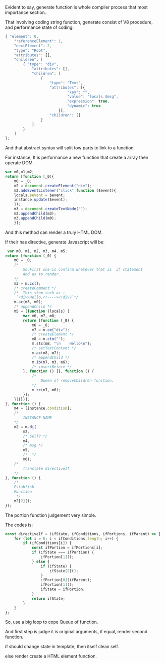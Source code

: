 Evident to say, generate function is whole compiler process that most importance section.

That involving coding string function, generate consist of V8 procedure, and performance state of coding.

```js
{ "element": 0,
    "referenceElement": 1,
    "nextElement": 2,
    "type": "Root",
    "attributes": [],
    "children": [
        { "type": "div",
            "attributes": [],
            "children": [
                {
                    "type": "Text",
                    "attributes": [{
                            "key": "",
                            "value": "locals.$msg",
                            "expression": true,
                            "dynamic": true
                        }],
                    "children": []
                }
            ]
        }
    ]
};
```

And that abstract syntax will split tow parts to link to a function.

For instance, It is performance a new function that create a array then operate DOM.

```js
var m0,m1,m2; 
return [function (_0){
    m0 = _0;
    m2 = document.createElement("div");
    m2.addEventListener("click",function ($event){
    locals.$event = $event;
    instance.update($event);
    });
    m3 = document.createTextNode("");
    m2.appendChild(m3);
    m3.appendChild(m0);
    }];
```

And this method can render a truly HTML DOM.

If their has directive, generate Javascript will be:


```js
 var m0, m1, m2, m3, m4, m5;
return [function (_0) {
    m0 = _0;
    /* 
        So,First one is confirm whatever that is  if statement
        And as to render.
    */
    m3 = m.cc();
    /* createComment */
    /*  This step such as :
     `<div>Hello,<!----></div?`*/
    m.ac(m3, m0);
    /* appendChild */
    m5 = [function (locals) {
        var m6, m7, m8;
        return [function (_0) {
            m6 = _0;
            m7 = m.ce("div");
            /* createElement */
            m8 = m.ctn("");
            m.stc(m8, "\n    Hello\n");
            /* setTextContent */
            m.ac(m8, m7);
            /* appendChild */
            m.ib(m7, m3, m6);
            /* insertBefore */
        }, function () {}, function () {
            /* 
                Queen of removeChildren function.
            */
            m.rc(m7, m6);
        }];
    }({})];
}, function () {
    m4 = [instance.condition];
    /* 
        INSTANCE NAME
    */
    m2 = m.di(
        m2,
        /* Self? */
        m4,
        /* msg */
        m5,
        /*  */
        m0);
    /* 
        Translate directiveIf
    */
}, function () {
    /* 
    Establish 
    Function
     */
    m2[2]();
}];
```

The portion function judgement very simple.

The codes is:

```js
const directiveIf = (ifState, ifConditions, ifPortions, ifParent) => {
	for (let i = 0; i < ifConditions.length; i++) {
		if (ifConditions[i]) {
			const ifPortion = ifPortions[i];
			if (ifState === ifPortion) {
				ifPortion[1]();
			} else {
				if (ifState) {
					ifState[2]();
				}
				ifPortion[0](ifParent);
				ifPortion[1]();
				ifState = ifPortion;
			}
			return ifState;
		}
	}
};

```

So, use a big loop to cope Queue of function.

And first step is judge it is original arguments, if equal, render second function.

if should change state in template, then itself clean self.

else render create a HTML element function.

